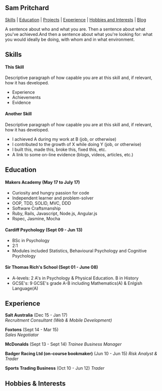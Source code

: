 ## Sam Pritchard

[Skills](#Skills) | [Education](#Education) | [Projects](##Projects) | [Experience](##Experience) | [Hobbies and Interests](##Hobbies) | [Blog](##TBC)

A sentence about who and what you are. Then a sentence about what you've achieved.And then a sentence about what you're looking for: what you would ideally be doing, with whom and in what environment.

## <a name="Skills">Skills</a>

#### This Skill

Descriptive paragraph of how capable you are at this skill and, if relevant, how it has developed.

- Experience
- Achievements
- Evidence

#### Another Skill

Descriptive paragraph of how capable you are at this skill and, if relevant, how it has developed.

- I achieved A during my work at B (job, or otherwise)
- I contributed to the growth of X while doing Y (job, or otherwise)
- I built this, made this, broke this, fixed this, etc.
- A link to some on-line evidence (blogs, videos, articles, etc.)

## <a name="Education">Education</a>

#### Makers Academy (May 17 to July 17)

- Curiosity and hungry passion for code
- Independent learner and problem-solver
- OOP, TDD, SOLID, MVC, DDD
- Software Craftsmanship
- Ruby, Rails, Javascript, Node.js, Angular.js
- Rspec, Jasmine, Mocha

#### Cardiff Psychology (Sept 09 - Jun 13)

- BSc in Psychology
- 2:1 
- Modules included Statistics, Behavioural Psychology and Cognitive Psychology

#### Sir Thomas Rich's School (Sept 01 - June 08)

- A-levels:     2 A's in Psychology & Physical Education. B in History
- GCSE's:       9 GCSE's grade A-B including Mathematics(A) & Enlgish Language(A)


## Experience

**Salt Australia** (Dec 15 - Jan 17)    
*Recruitment Consultant (Web & Mobile Development)*  

**Foxtons** (Sept 14 - Mar 15)   
*Sales Negotiator*

**McDonalds** (Sept 13 - Sept 14)
*Trainee Business Manager*

**Badger Racing Ltd (on-course bookmaker)** (Jun 10 - Jun 15)
*Risk Analyst & Trader*

**Sports Trading Business** (Oct 10 - Jun 12)
*Trader*

## Hobbies & Interests
